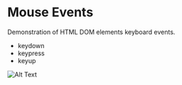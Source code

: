# Mouse Events
Demonstration of HTML DOM elements keyboard events. 

- keydown
- keypress
- keyup


![Alt Text](https://media.giphy.com/media/sFPTTOZs18L2SnDewg/giphy.gif)

